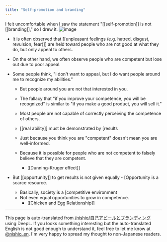```yaml
---
title: "Self-promotion and branding"
---
```


I felt uncomfortable when I saw the statement "[[self-promotion]] is not [[branding]]," so I drew it.
![image](https://gyazo.com/b39ee9e285ccd29a530452d6fa9c20e4/thumb/1000)

- It is often observed that [[unpleasant feelings (e.g. hatred, disgust, revulsion, fear)]] are held toward people who are not good at what they do, but only appeal to others.
- On the other hand, we often observe people who are competent but lose out due to poor appeal.
- Some people think, "I don't want to appeal, but I do want people around me to recognize my abilities."
    - But people around you are not that interested in you.
    - The fallacy that "if you improve your competence, you will be recognized" is similar to "if you make a good product, you will sell it."
    - Most people are not capable of correctly perceiving the competence of others.

    - [[real ability]] must be demonstrated by [results
    - Just because you think you are "competent" doesn't mean you are well-informed.
    - Because it is possible for people who are not competent to falsely believe that they are competent.
        - [[Dunning-Kruger effect]]

- But [[opportunity]] to get results is not given equally
        - [Opportunity is a scarce resource.
    - Basically, society is a [competitive environment
    - Not even equal opportunities to grow in competence.
        - [[Chicken and Egg Relationship]]

---
This page is auto-translated from [/nishio/自己アピールとブランディング](https://scrapbox.io/nishio/自己アピールとブランディング) using DeepL. If you looks something interesting but the auto-translated English is not good enough to understand it, feel free to let me know at [@nishio_en](https://twitter.com/nishio_en). I'm very happy to spread my thought to non-Japanese readers.
